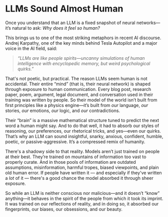 # LLMs Sound Almost Human

Once you understand that an LLM is a fixed snapshot of neural networks—it’s natural to ask: *Why does it feel so human?*

This brings us to one of the most striking metaphors in recent AI discourse. Andrej Karpathy, one of the key minds behind Tesla Autopilot and a major voice in the AI field, said:

> *“LLMs are like people spirits—uncanny simulations of human intelligence with encyclopedic memory, but weird psychological quirks.”*

That's not poetic, but practical. The reason LLMs seem human is not accidental. Their entire “mind” (that is, their neural network) is shaped through exposure to human communication. Every blog post, research paper, poem, argument, legal document, and conversation used in their training was written by people. So their model of the world isn’t built from first principles like a physics engine—it’s built from *our* language, *our* stories, *our* emotions, *our* logic, and *our* contradictions.

Their “brain” is a massive mathematical structure tuned to predict the next word a human might say. And to do that well, it had to absorb our styles of reasoning, our preferences, our rhetorical tricks, and yes—even our quirks. That’s why an LLM can sound insightful, snarky, anxious, confident, humble, poetic, or passive-aggressive. It’s a compressed remix of humanity.

There's a shadowy side to that reality. Models aren’t just trained on people at their best. They’re trained on mountains of information too vast to properly curate. And in those pools of information are outdated assumptions, misinformation, harmful tropes, biased viewpoints, and plain old human error. If people have written it — and especially if they've written a *lot* of it — there's a good chance the model absorbed it through sheer exposure.

So while an LLM is neither conscious nor malicious—and it doesn’t “know” anything—it behaves in the spirit of the people from which it took its imprint. It was trained on our reflections of reality, and in doing so, it absorbed our fingerprints, our biases, our obsessions, and our beauty.
